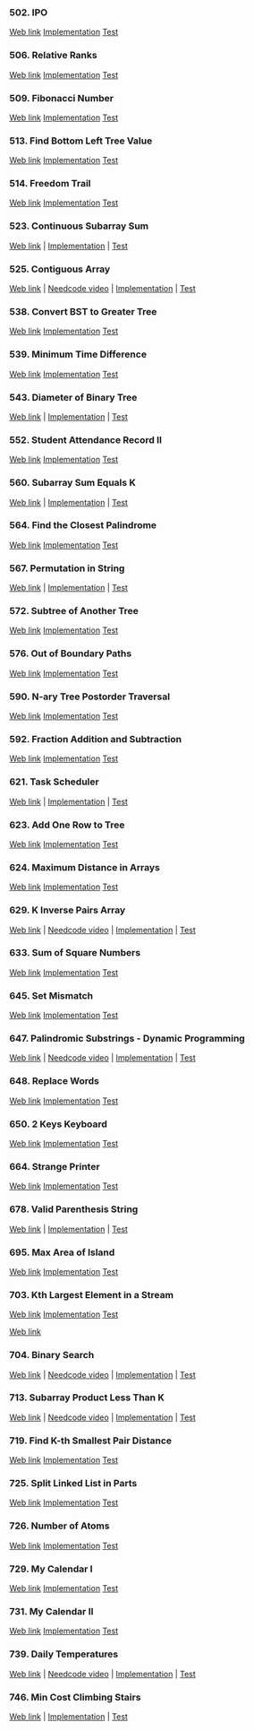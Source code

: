 ### 502. IPO

<a href="https://leetcode.com/problems/ipo">Web link</a>
[Implementation](src/main/java/leetcode/Solution00502.java)
[Test](src/test/java/leetcode/Solution00502Test.java)

### 506. Relative Ranks

<a href="https://leetcode.com/problems/relative-ranks">Web link</a>
[Implementation](src/main/java/leetcode/Solution00506.java)
[Test](src/test/java/leetcode/Solution00506Test.java)

### 509. Fibonacci Number

<a href="https://leetcode.com/problems/fibonacci-number">Web link</a>
[Implementation](src/main/java/leetcode/Solution00509.java)
[Test](src/test/java/leetcode/Solution00509Test.java)

### 513. Find Bottom Left Tree Value

<a href="https://leetcode.com/problems/find-bottom-left-tree-value">Web link</a>
[Implementation](src/main/java/leetcode/Solution00513.java)
[Test](src/test/java/leetcode/Solution00513Test.java)

### 514. Freedom Trail

<a href="https://leetcode.com/problems/freedom-trail">Web link</a>
[Implementation](src/main/java/leetcode/Solution00514.java)
[Test](src/test/java/leetcode/Solution00514Test.java)

### 523. Continuous Subarray Sum

<a href="https://leetcode.com/problems/continuous-subarray-sum">Web link</a> |
[Implementation](src/main/java/leetcode/Solution00523.java) |
[Test](src/test/java/leetcode/Solution00523Test.java)

### 525. Contiguous Array

<a href="https://leetcode.com/problems/contiguous-array">Web link</a> |
<a href="https://www.youtube.com/watch?v=agB1LyObUNE">Needcode video</a> |
[Implementation](src/main/java/leetcode/Solution00525.java) |
[Test](src/test/java/leetcode/Solution00525Test.java)

### 538. Convert BST to Greater Tree

<a href="https://leetcode.com/problems/convert-bst-to-greater-tree">Web link</a>
[Implementation](src/main/java/leetcode/Solution00538.java)
[Test](src/test/java/leetcode/Solution00538Test.java)

### 539. Minimum Time Difference

<a href="https://leetcode.com/problems/minimum-time-difference">Web link</a>
[Implementation](src/main/java/leetcode/Solution00539.java)
[Test](src/test/java/leetcode/Solution00539Test.java)

### 543. Diameter of Binary Tree

<a href="https://leetcode.com/problems/diameter-of-binary-tree">Web link</a> |
[Implementation](src/main/java/leetcode/Solution00543.java) |
[Test](src/test/java/leetcode/Solution00543Test.java)

### 552. Student Attendance Record II

<a href="https://leetcode.com/problems/student-attendance-record-ii">Web link</a>
[Implementation](src/main/java/leetcode/Solution00552.java)
[Test](src/test/java/leetcode/Solution00552Test.java)

### 560. Subarray Sum Equals K

<a href="https://leetcode.com/problems/subarray-sum-equals-k">Web link</a> |
[Implementation](src/main/java/leetcode/Solution00560.java) |
[Test](src/test/java/leetcode/Solution00560Test.java)

### 564. Find the Closest Palindrome

<a href="https://leetcode.com/problems/find-the-closest-palindrome">Web link</a>
[Implementation](src/main/java/leetcode/Solution00564.java)
[Test](src/test/java/leetcode/Solution00564Test.java)

### 567. Permutation in String

<a href="https://leetcode.com/problems/permutation-in-string">Web link</a> |
[Implementation](src/main/java/leetcode/Solution00567.java) |
[Test](src/test/java/leetcode/Solution00567Test.java)

### 572. Subtree of Another Tree

<a href="https://leetcode.com/problems/subtree-of-another-tree">Web link</a>
[Implementation](src/main/java/leetcode/Solution00572.java)
[Test](src/test/java/leetcode/Solution00572Test.java)

### 576. Out of Boundary Paths

<a href="https://leetcode.com/problems/out-of-boundary-paths">Web link</a>
[Implementation](src/main/java/leetcode/Solution00576.java)
[Test](src/test/java/leetcode/Solution00576Test.java)

### 590. N-ary Tree Postorder Traversal

<a href="https://leetcode.com/problems/n-ary-tree-postorder-traversal">Web link</a>
[Implementation](src/main/java/leetcode/Solution00590.java)
[Test](src/test/java/leetcode/Solution00590Test.java)

### 592. Fraction Addition and Subtraction

<a href="https://leetcode.com/problems/fraction-addition-and-subtraction">Web link</a>
[Implementation](src/main/java/leetcode/Solution00592.java)
[Test](src/test/java/leetcode/Solution00592Test.java)

### 621. Task Scheduler

<a href="https://leetcode.com/problems/task-scheduler">Web link</a> |
[Implementation](src/main/java/leetcode/Solution00621.java) |
[Test](src/test/java/leetcode/Solution00621Test.java)

### 623. Add One Row to Tree

<a href="https://leetcode.com/problems/add-one-row-to-tree">Web link</a>
[Implementation](src/main/java/leetcode/Solution00623.java)
[Test](src/test/java/leetcode/Solution00623Test.java)

### 624. Maximum Distance in Arrays

<a href="https://leetcode.com/problems/maximum-distance-in-arrays">Web link</a>
[Implementation](src/main/java/leetcode/Solution00624.java)
[Test](src/test/java/leetcode/Solution00624Test.java)

### 629. K Inverse Pairs Array

<a href="https://leetcode.com/problems/k-inverse-pairs-array">Web link</a> |
<a href="https://www.youtube.com/watch?v=dglwb30bUKI">Needcode video</a> |
[Implementation](src/main/java/leetcode/Solution00629.java) |
[Test](src/test/java/leetcode/Solution00629Test.java)

### 633. Sum of Square Numbers

<a href="https://leetcode.com/problems/sum-of-square-numbers">Web link</a>
[Implementation](src/main/java/leetcode/Solution00633.java)
[Test](src/test/java/leetcode/Solution00633Test.java)

### 645. Set Mismatch

<a href="https://leetcode.com/problems/set-mismatch">Web link</a>
[Implementation](src/main/java/leetcode/Solution00645.java)
[Test](src/test/java/leetcode/Solution00645Test.java)

### 647. Palindromic Substrings - Dynamic Programming

<a href="https://leetcode.com/problems/palindromic-substrings">Web link</a> |
<a href="https://www.youtube.com/watch?v=4RACzI5-du8">Needcode video</a> |
[Implementation](src/main/java/leetcode/Solution00647.java) |
[Test](src/test/java/leetcode/Solution00647Test.java)

### 648. Replace Words

<a href="https://leetcode.com/problems/replace-words">Web link</a>
[Implementation](src/main/java/leetcode/Solution00648.java)
[Test](src/test/java/leetcode/Solution00648Test.java)

### 650. 2 Keys Keyboard

<a href="https://leetcode.com/problems/2-keys-keyboard">Web link</a>
[Implementation](src/main/java/leetcode/Solution00650.java)
[Test](src/test/java/leetcode/Solution00650Test.java)

### 664. Strange Printer

<a href="https://leetcode.com/problems/strange-printer">Web link</a>
[Implementation](src/main/java/leetcode/Solution00664.java)
[Test](src/test/java/leetcode/Solution00664Test.java)

### 678. Valid Parenthesis String

<a href="https://leetcode.com/problems/valid-parenthesis-string">Web link</a> |
[Implementation](src/main/java/leetcode/Solution00678.java) |
[Test](src/test/java/leetcode/Solution00678Test.java)

### 695. Max Area of Island

<a href="https://leetcode.com/problems/max-area-of-island">Web link</a>
[Implementation](src/main/java/leetcode/Solution00695.java)
[Test](src/test/java/leetcode/Solution00695Test.java)

### 703. Kth Largest Element in a Stream

<a href="https://leetcode.com/problems/kth-largest-element-in-a-stream">Web link</a>
[Implementation](src/main/java/leetcode/Solution00703.java)
[Test](src/test/java/leetcode/Solution00703Test.java)

<a href="https://leetcode.com/problems/longest-continuous-increasing-subsequence">Web link</a>

### 704. Binary Search

<a href="https://leetcode.com/problems/binary-search">Web link</a> |
<a href="https://www.youtube.com/watch?v=s4DPM8ct1pI">Needcode video</a> |
[Implementation](src/main/java/leetcode/Solution00704.java) |
[Test](src/test/java/leetcode/Solution00704Test.java)

### 713. Subarray Product Less Than K

<a href="https://leetcode.com/problems/subarray-product-less-than-k">Web link</a> |
<a href="https://www.youtube.com/watch?v=Cg6_nF7YIks">Needcode video</a> |
[Implementation](src/main/java/leetcode/Solution00713.java) |
[Test](src/test/java/leetcode/Solution00713Test.java)

### 719. Find K-th Smallest Pair Distance

<a href="https://leetcode.com/problems/find-k-th-smallest-pair-distance">Web link</a>
[Implementation](src/main/java/leetcode/Solution00719.java)
[Test](src/test/java/leetcode/Solution00719Test.java)

### 725. Split Linked List in Parts

<a href="https://leetcode.com/problems/split-linked-list-in-parts">Web link</a>
[Implementation](src/main/java/leetcode/Solution00725.java)
[Test](src/test/java/leetcode/Solution00725Test.java)

### 726. Number of Atoms

<a href="https://leetcode.com/problems/number-of-atoms">Web link</a>
[Implementation](src/main/java/leetcode/Solution00726.java)
[Test](src/test/java/leetcode/Solution00726Test.java)

### 729. My Calendar I

<a href="https://leetcode.com/problems/my-calendar-i">Web link</a>
[Implementation](src/main/java/leetcode/Solution00729.java)
[Test](src/test/java/leetcode/Solution00729Test.java)

### 731. My Calendar II

<a href="https://leetcode.com/problems/my-calendar-ii">Web link</a>
[Implementation](src/main/java/leetcode/Solution00731.java)
[Test](src/test/java/leetcode/Solution00731Test.java)

### 739. Daily Temperatures

<a href="https://leetcode.com/problems/daily-temperatures">Web link</a> |
<a href="https://www.youtube.com/watch?v=cTBiBSnjO3c">Needcode video</a> |
[Implementation](src/main/java/leetcode/Solution00739.java) |
[Test](src/test/java/leetcode/Solution00739Test.java)

### 746. Min Cost Climbing Stairs

<a href="https://leetcode.com/problems/min-cost-climbing-stairs">Web link</a> |
[Implementation](src/main/java/leetcode/Solution00746.java) |
[Test](src/test/java/leetcode/Solution00746Test.java)
